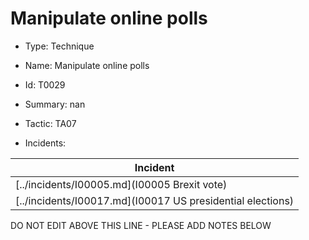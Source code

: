 # Manipulate online polls

* Type: Technique

* Name: Manipulate online polls

* Id: T0029

* Summary: nan

* Tactic: TA07

* Incidents:

| Incident |
| --------- |
| [../incidents/I00005.md](I00005 Brexit vote) |
| [../incidents/I00017.md](I00017 US presidential elections) |

DO NOT EDIT ABOVE THIS LINE - PLEASE ADD NOTES BELOW